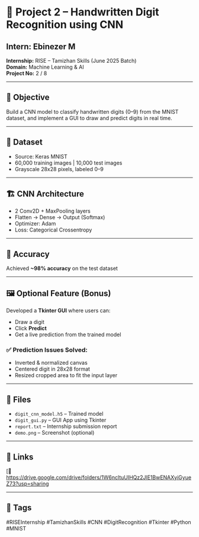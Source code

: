 # 🧠 Project 2 – Handwritten Digit Recognition using CNN

## Intern: Ebinezer M  
**Internship:** RISE – Tamizhan Skills (June 2025 Batch)  
**Domain:** Machine Learning & AI  
**Project No:** 2 / 8

---

## 📌 Objective
Build a CNN model to classify handwritten digits (0–9) from the MNIST dataset, and implement a GUI to draw and predict digits in real time.

---

## 💾 Dataset
- Source: Keras MNIST
- 60,000 training images | 10,000 test images
- Grayscale 28x28 pixels, labeled 0–9

---

## 🏗️ CNN Architecture
- 2 Conv2D + MaxPooling layers
- Flatten → Dense → Output (Softmax)
- Optimizer: Adam
- Loss: Categorical Crossentropy

---

## 🧪 Accuracy
Achieved **~98% accuracy** on the test dataset

---

## 🖼️ Optional Feature (Bonus)
Developed a **Tkinter GUI** where users can:
- Draw a digit
- Click **Predict**
- Get a live prediction from the trained model

### ✅ Prediction Issues Solved:
- Inverted & normalized canvas
- Centered digit in 28x28 format
- Resized cropped area to fit the input layer

---

## 📂 Files
- `digit_cnn_model.h5` – Trained model
- `digit_gui.py` – GUI App using Tkinter
- `report.txt` – Internship submission report
- `demo.png` – Screenshot (optional)

---

## 🔗 Links
[🔗 https://drive.google.com/drive/folders/1W6ncltuUIHQz2JlE1BwENAXyiGyueZ73?usp=sharing 

---

## 📢 Tags
#RISEInternship #TamizhanSkills #CNN #DigitRecognition #Tkinter #Python #MNIST
